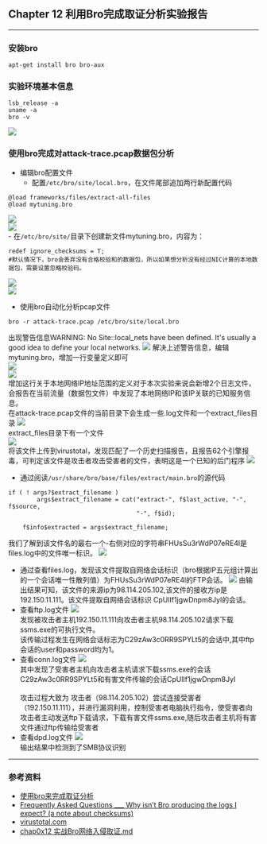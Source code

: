 ## Chapter 12 利用Bro完成取证分析实验报告
------
### 安装bro
```apt-get install bro bro-aux```
### 实验环境基本信息
```
lsb_release -a
uname -a
bro -v
```
![](https://i.imgur.com/sbK6FYE.png)
### 使用bro完成对attack-trace.pcap数据包分析
- 编辑bro配置文件
	- 配置```/etc/bro/site/local.bro```，在文件尾部追加两行新配置代码
```
@load frameworks/files/extract-all-files
@load mytuning.bro
```
![](https://i.imgur.com/h3LHY04.png)<br>
![](https://i.imgur.com/qcL2Fkm.png)<br>
	- 在```/etc/bro/site/```目录下创建新文件mytuning.bro，内容为：
```
redef ignore_checksums = T;
#默认情况下，bro会丢弃没有合格校验和的数据包，所以如果想分析没有经过NIC计算的本地数据包，需要设置忽略校验码。
```
![](https://i.imgur.com/GNqs6FY.png)<br>
![](https://i.imgur.com/qSClt7L.png)
- 使用bro自动化分析pcap文件
```
bro -r attack-trace.pcap /etc/bro/site/local.bro
```
出现警告信息WARNING: No Site::local_nets have been defined. It's usually a good idea to define your local networks.
![](https://i.imgur.com/1JhEmbU.png)
解决上述警告信息，编辑mytuning.bro，增加一行变量定义即可<br>
![](https://i.imgur.com/VJG0h1J.png)<br>
![](https://i.imgur.com/jmjfpRQ.png)<br>
增加这行关于本地网络IP地址范围的定义对于本次实验来说会新增2个日志文件，会报告在当前流量（数据包文件）中发现了本地网络IP和该IP关联的已知服务信息。<br>
在attack-trace.pcap文件的当前目录下会生成一些.log文件和一个extract_files目录
![](https://i.imgur.com/xEWLKxX.png)
<br>extract_files目录下有一个文件<br>
![](https://i.imgur.com/0JxgzMU.png)
<br>将该文件上传到virustotal，发现匹配了一个历史扫描报告，且报告62个引擎报毒，可判定该文件是攻击者攻击受害者的文件，表明这是一个已知的后门程序
![](https://i.imgur.com/AVB5mnj.png)
- 通过阅读```/usr/share/bro/base/files/extract/main.bro```的源代码
```
if ( ! args?$extract_filename )
        args$extract_filename = cat("extract-", f$last_active, "-", f$source,
                                    "-", f$id);

    f$info$extracted = args$extract_filename;
```
我们了解到该文件名的最右一个-右侧对应的字符串FHUsSu3rWdP07eRE4l是files.log中的文件唯一标识。
![](https://i.imgur.com/L4J8oxh.png)
- 通过查看files.log，发现该文件提取自网络会话标识（bro根据IP五元组计算出的一个会话唯一性散列值）为FHUsSu3rWdP07eRE4l的FTP会话。
![](https://i.imgur.com/oszTMaP.png)
由输出结果可知，该文件的来源ip为98.114.205.102,该文件的接收方ip是192.150.11.111。该文件提取自网络会话标识 CpUlIf1jgwDnpm8Jyl的会话。
- 查看ftp.log文件
![](https://i.imgur.com/azRulIc.png)
<br>发现被攻击者主机192.150.11.111向攻击者主机98.114.205.102请求下载ssms.exe的可执行文件。
<br>该传输过程发生在网络会话标志为C29zAw3c0RR9SPYLt5的会话中,其中ftp会话的user和password均为1。
- 查看conn.log文件
![](https://i.imgur.com/n2ObrSj.png)
<br>其中发现了受害者主机向攻击者主机请求下载ssms.exe的会话C29zAw3c0RR9SPYLt5和有害文件传输的会话CpUlIf1jgwDnpm8Jyl
<br><br>攻击过程大致为 攻击者（98.114.205.102）尝试连接受害者（192.150.11.111），并进行漏洞利用，控制受害者电脑执行指令，使受害者向攻击者主动发送ftp下载请求，下载有害文件ssms.exe,随后攻击者主机将有害文件通过ftp传输给受害者
- 查看dpd.log文件
![](https://i.imgur.com/JOyJZiq.png)
<br>输出结果中检测到了SMB协议识别

-------
### 参考资料
- [使用bro来完成取证分析](http://sec.cuc.edu.cn/huangwei/textbook/ns/chap0x12/exp.html)
- [Frequently Asked Questions  ___ Why isn’t Bro producing the logs I expect? (a note about checksums)](https://www.bro.org/documentation/faq.html#why-isn-t-bro-producing-the-logs-i-expect-a-note-about-checksums)
-  [virustotal.com](https://www.virustotal.com/#/home/upload)
-  [chap0x12 实战Bro网络入侵取证.md](https://github.com/CUCCS/2018-NS-Public-jackcily/blob/dfffc18a33c62f768496c0d77b227ec8d1b1a135/chap0x12%20%E5%AE%9E%E6%88%98Bro%E7%BD%91%E7%BB%9C%E5%85%A5%E4%BE%B5%E5%8F%96%E8%AF%81.md)